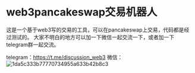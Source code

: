 # web3pancakeswap交易机器人
这是一个基于web3写的交易的工具，可以在pancakeswap上交易，代码都是经过测试的。
大家不明白的地方可以加一下微信一起交流一下，或者加一下telegram群一起交流。

telegram：https://t.me/discussion_web3
微信：
![1da5c333b77770734955a633b42b8c3](https://user-images.githubusercontent.com/34151528/150950819-810b4b6f-74bc-4c27-a9d3-4b4c2ee803dc.jpg)
